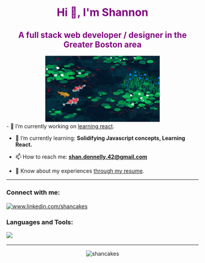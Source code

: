 <div align="center">
  
# <font color="purple">Hi 👋, I'm Shannon</font>
## <font color="purple">A full stack web developer / designer in the Greater Boston area</font>

  <img src="https://github.com/Shancakes/Shancakes/blob/main/g32K.gif" width="300">
</div>

<div class="readme">
- 🔭 I’m currently working on <a href="https://react.dev/">learning react</a>.

- 🌱 I’m currently learning: **Solidifying Javascript concepts, Learning React.**

- 📫 How to reach me: **shan.donnelly.42@gmail.com**

- 📄 Know about my experiences <a href="https://docs.google.com/document/d/13cbRTnO6nsltqqiPtai3ci7EjvdQaYeJdd5TfAJqc8E/edit?usp=sharing">through my resume</a>.

<hr>

<h3 align="left">Connect with me:</h3>
<p align="left">
<a href="https://www.linkedin.com/in/shancakes" target="blank"><img align="center" src="https://raw.githubusercontent.com/rahuldkjain/github-profile-readme-generator/master/src/images/icons/Social/linked-in-alt.svg" alt="www.linkedin.com/shancakes" height="30" width="40" /></a>
</p>

<div align="center">
  
   <link rel="stylesheet" href="https://cdn.jsdelivr.net/gh/devicons/devicon@v2.15.1/devicon.min.css"> 
  
<h3 align="left">Languages and Tools:</h3>
   <p align="left">   <img src="https://skillicons.dev/icons?i=git,,vscode,html,css,js,react,nodejs,mongodb,postman,ps,ai,figma," /> </p>
<hr>

<p><img src="https://github-readme-stats.vercel.app/api/top-langs?username=shancakes&show_icons=true&locale=en&layout=compact" alt="shancakes" /></p>
</div>
